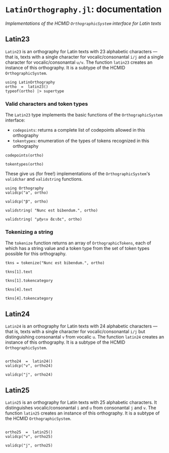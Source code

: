 # `LatinOrthography.jl`: documentation

*Implementations of the HCMID `OrthographicSystem` interface for Latin texts*


## Latin23

`Latin23` is an orthography for Latin texts with 23 alphabetic characters — that is, texts with a single character for vocalic/consonantal `i/j` and a single character for vocalic/consonantal  `u/v`.  The function `latin23` creates an instance of this orthography.  It is a subtype of the HCMID `OrthographicSystem`.

```@example intro
using LatinOrthography
ortho  =  latin23()
typeof(ortho) |> supertype
```


### Valid characters and token types

The `Latin23` type implements the basic functions of the `OrthographicSystem` interface:

- `codepoints`: returns a complete list of codepoints allowed in this orthography
- `tokentypes`: enumeration of the types of tokens recognized in this orthography


```@example intro
codepoints(ortho)
```
```@example intro
tokentypes(ortho)
```

These give us (for free!) implementations of the `OrthographicSystem`'s `validchar` and `validstring` functions.

```@example intro
using Orthography
validcp("a", ortho)
```

```@example intro
validcp("β", ortho)
```

```@example intro
validstring( "Nunc est bibendum.", ortho)
```

```@example intro
validstring( "μῆνιν ἄειδε", ortho)
```


### Tokenizing a string

The `tokenize` function returns an array of `OrthographicTokens`, each of which has a string value and a token type from the set of token types possible for this orthography.


```@example intro
tkns = tokenize("Nunc est bibendum.", ortho)
```

```@example intro
tkns[1].text
```

```@example intro
tkns[1].tokencategory
```

```@example intro
tkns[4].text
```

```@example intro
tkns[4].tokencategory
```




## Latin24

`Latin24` is an orthography for Latin texts with 24 alphabetic characters — that is, texts with a single character for vocalic/consonantal `i/j` but distinguishing consonantal  `v` from vocalic `u`.  The function `latin24` creates an instance of this orthography.  It is a subtype of the HCMID `OrthographicSystem`.

```@example intro

ortho24  =  latin24()
validcp("v", ortho24)

```

```@example intro
validcp("j", ortho24)
```



## Latin25

`Latin25` is an orthography for Latin texts with 25 alphabetic characters. It distinguishes vocalic/consonantal `i` and `u` from consonantal  `j` and `v`.  The function `latin25` creates an instance of this orthography.  It is a subtype of the HCMID `OrthographicSystem`.

```@example intro

ortho25  =  latin25()
validcp("v", ortho25)

```

```@example intro
validcp("j", ortho25)
```